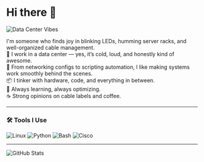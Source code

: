 # Hi there 👋

![Data Center Vibes](https://media.giphy.com/media/3o7aD2saalBwwftBIY/giphy.gif)

I'm someone who finds joy in blinking LEDs, humming server racks, and well-organized cable management.  
🏢 I work in a data center — yes, it’s cold, loud, and honestly kind of awesome.  
🔌 From networking configs to scripting automation, I like making systems work smoothly behind the scenes.  
📦 I tinker with hardware, code, and everything in between.  
🚀 Always learning, always optimizing.  
☕ Strong opinions on cable labels and coffee.

---

### 🛠 Tools I Use
![Linux](https://img.shields.io/badge/Linux-333?style=for-the-badge&logo=linux&logoColor=white)
![Python](https://img.shields.io/badge/Python-3776AB?style=for-the-badge&logo=python&logoColor=white)
![Bash](https://img.shields.io/badge/Bash-121011?style=for-the-badge&logo=gnu-bash&logoColor=white)
![Cisco](https://img.shields.io/badge/Cisco-1BA0D7?style=for-the-badge&logo=cisco&logoColor=white)

---

![GitHub Stats](https://github-readme-stats.vercel.app/api?username=your-username&show_icons=true&theme=tokyonight)
